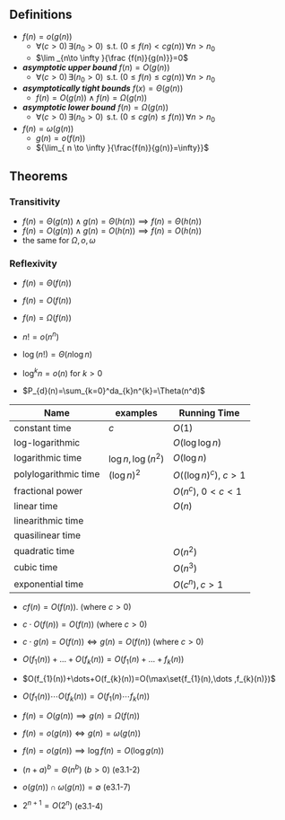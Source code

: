 ## Definitions

- $f(n)=o(g(n))$
	- $\forall{(c>0)}\,\exists(n_{0}>0)\,\text{ s.t. }(0\leq{f(n)}<cg(n))\,\forall n>n_{0}$
	- $\lim _{n\to \infty }{\frac {f(n)}{g(n)}}=0$ 
- ***asymptotic upper bound*** $f(n)=O(g(n))$
	- $\forall{(c>0)}\,\exists(n_{0}>0)\,\text{ s.t. }(0\leq{f(n)}\leq{cg(n)})\,\forall n>n_{0}$
- ***asymptotically tight bounds*** $f(x)=\Theta({g(n)})$
	- ${{f(n)=O(g(n))}\land{f(n)=\Omega{(g(n))}}}$
- ***asymptotic lower bound*** $f(n)=\Omega(g(n))$
	- $\forall{(c>0)}\,\exists(n_{0}>0)\,\text{ s.t. }(0\leq{cg(n)}\leq{f(n)})\,\forall n>n_{0}$
- $f(n)=\omega(g(n))$
	- $g(n)=o(f(n))$
	- ${\lim_{ n \to \infty }{\frac{f(n)}{g(n)}=\infty}}$

## Theorems 

### Transitivity

- $f(n)=\Theta(g(n))\land g(n)=\Theta(h(n))\implies f(n)=\Theta(h(n))$
- $f(n)=O(g(n))\land g(n)=O(h(n))\implies f(n)=O(h(n))$
- the same for $\Omega ,o,\omega$

### Reflexivity

- $f(n)=\Theta(f(n))$
- $f(n)=O(f(n))$
- $f(n)=\Omega(f(n))$


- $n!=o(n^n)$
- $\log(n!)=\Theta(n\log n)$
- $\log^kn=o(n)$ for $k>0$
- $P_{d}(n)=\sum_{k=0}^da_{k}n^{k}=\Theta(n^d)$


| Name                 | examples            | Running Time           |
| -------------------- | ------------------- | ---------------------- |
| constant time        | $c$                 | $O(1)$                 |
| log-logarithmic      |                     | $O(\log{\log n})$      |
| logarithmic time     | $\log n, \log(n^2)$ | $O(\log{n})$           |
| polylogarithmic time | $(\log n)^2$        | $O((\log n)^c)$, $c>1$ |
| fractional power     |                     | $O(n^c)$, $0<c<1$      |
| linear time          |                     | $O({n})$               |
| linearithmic time    |                     |                        |
| quasilinear time     |                     |                        |
| quadratic time       |                     | $O({n^2})$             |
| cubic time           |                     | $O({n^3})$             |
| exponential time     |                     | $O(c^n), c>1$          |


- $cf(n)=O(f(n))$. (where $c>0$)
- $c\cdot O(f(n))=O(f(n))$ (where $c>0$)
- $c\cdot g(n)=O(f(n))\iff g(n)=O(f(n))$  (where $c>0$)

- $O(f_{1}(n))+\dots+O(f_{k}(n))=O(f_{1}(n)+\dots+f_{k}(n))$
- $O(f_{1}(n))+\dots+O(f_{k}(n))=O(\max\set{f_{1}(n),\dots ,f_{k}(n)})$
- $O(f_{1}(n))\cdots O(f_{k}(n))=O(f_{1}(n)\cdots f_{k}(n))$

- $f(n)=O(g(n))\implies{g(n)=\Omega{(f(n))}}$


- $f(n)=o(g(n))\iff g(n)=\omega(g(n))$
- $f(n)=o(g(n))\implies{\log f(n)=O(\log g(n))}$

- $(n+a)^b=\Theta(n^b)$ ($b>0$) (e3.1-2)
- $o(g(n))\cap \omega(g(n))=\emptyset$ (e3.1-7)

- $2^{n+1}=O(2^n)$ (e3.1-4)

